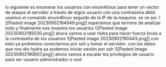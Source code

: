 lo siguiente es enumerar los usuarios  con enum4linux  para tener un vector de ataque al servidor a través de algún usuario con una contraseña débil. 
usamos el comando enum4linux seguido de la IP de la maquina.
se ve asi:
![[Pasted image 20230902184949.png]]
esperamos que termine de analizar todo y finalmente nos muestra los usuarios 
![[Pasted image 20230902185030.png]]
ahora vamos a usar hidra para hacer fuerza bruta a la contraseña de los usuarios 
![[Pasted image 20230902190443.png]]
con esto ya podremos conectarnos por ssh y tomar el servidor.
con los datos que nos dio hydra ya podemos iniciar sesión por ssh 
![[Pasted image 20230902190607.png]]
ahora vamos a escalar los privilegios de usuario para ser usuario administrador o root
